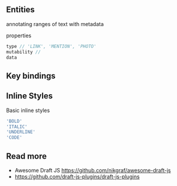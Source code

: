 ## Entities
annotating ranges of text with metadata

properties
```js
type // 'LINK', 'MENTION', 'PHOTO'
mutability //
data
```

## Key bindings

## Inline Styles
Basic inline styles
```js
'BOLD'
'ITALIC'
'UNDERLINE'
'CODE'
```

## Read more
- Awesome Draft JS https://github.com/nikgraf/awesome-draft-js
- https://github.com/draft-js-plugins/draft-js-plugins
